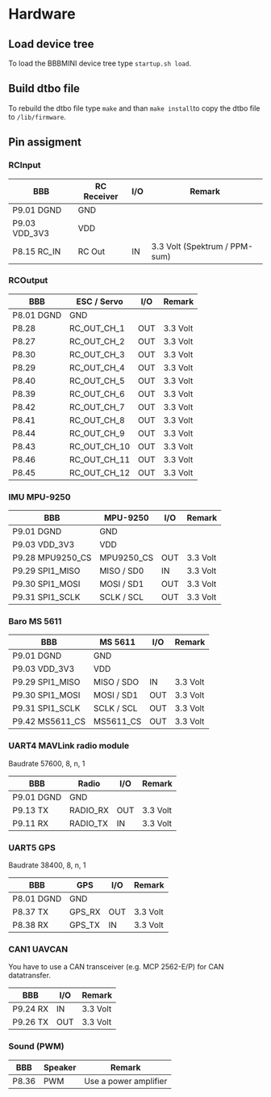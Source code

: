 # Hardware

## Load device tree
To load the BBBMINI device tree type `startup.sh load`.

## Build dtbo file
To rebuild the dtbo file type `make` and than `make install`to copy the dtbo file to `/lib/firmware`.

## Pin assigment

### RCInput
BBB | RC Receiver | I/O | Remark
------------ | ------------- | ------------- | -------------
P9.01 DGND | GND | | 
P9.03 VDD_3V3 | VDD | |
P8.15 RC_IN | RC Out | IN | 3.3 Volt (Spektrum / PPM-sum) 

### RCOutput
BBB | ESC / Servo | I/O | Remark
------------ | ------------- | ------------- | -------------
P8.01 DGND | GND | 
P8.28 | RC_OUT_CH_1 | OUT | 3.3 Volt
P8.27 | RC_OUT_CH_2 | OUT | 3.3 Volt
P8.30 | RC_OUT_CH_3 | OUT | 3.3 Volt
P8.29 | RC_OUT_CH_4 | OUT | 3.3 Volt
P8.40 | RC_OUT_CH_5 | OUT | 3.3 Volt
P8.39 | RC_OUT_CH_6 | OUT | 3.3 Volt
P8.42 | RC_OUT_CH_7 | OUT | 3.3 Volt
P8.41 | RC_OUT_CH_8 | OUT | 3.3 Volt
P8.44 | RC_OUT_CH_9 | OUT | 3.3 Volt
P8.43 | RC_OUT_CH_10 | OUT | 3.3 Volt
P8.46 | RC_OUT_CH_11 | OUT | 3.3 Volt
P8.45 | RC_OUT_CH_12 | OUT | 3.3 Volt

### IMU MPU-9250
BBB | MPU-9250 | I/O | Remark
------------ | ------------- | ------------- | -------------
P9.01 DGND | GND | |
P9.03 VDD_3V3 | VDD | |
P9.28 MPU9250_CS | MPU9250_CS | OUT | 3.3 Volt
P9.29 SPI1_MISO | MISO / SD0 | IN | 3.3 Volt
P9.30 SPI1_MOSI | MOSI / SD1 | OUT | 3.3 Volt
P9.31 SPI1_SCLK | SCLK / SCL | OUT | 3.3 Volt


### Baro MS 5611
BBB | MS 5611 | I/O | Remark
------------ | ------------- | ------------- | -------------
P9.01 DGND | GND | |
P9.03 VDD_3V3 | VDD | |
P9.29 SPI1_MISO | MISO / SDO | IN | 3.3 Volt
P9.30 SPI1_MOSI | MOSI / SD1 | OUT | 3.3 Volt
P9.31 SPI1_SCLK | SCLK / SCL | OUT | 3.3 Volt
P9.42 MS5611_CS | MS5611_CS | OUT | 3.3 Volt


### UART4 MAVLink radio module
Baudrate 57600, 8, n, 1

BBB | Radio | I/O | Remark
------------ | ------------- | ------------- | -------------
P9.01 DGND | GND | 
P9.13 TX | RADIO_RX | OUT | 3.3 Volt 
P9.11 RX | RADIO_TX | IN | 3.3 Volt


### UART5 GPS
Baudrate 38400, 8, n, 1

BBB | GPS | I/O | Remark
------------ | ------------- | ------------- | -------------
P8.01 DGND | GND | 
P8.37 TX | GPS_RX | OUT | 3.3 Volt 
P8.38 RX | GPS_TX | IN | 3.3 Volt


### CAN1 UAVCAN
You have to use a CAN transceiver (e.g. MCP 2562-E/P) for CAN datatransfer.

BBB | I/O | Remark
------------ | ------------- | -------------
P9.24 RX | IN | 3.3 Volt 
P9.26 TX | OUT | 3.3 Volt

### Sound (PWM)

BBB | Speaker | Remark
------------ | ------------- | ------------- 
P8.36 | PWM | Use a power amplifier
